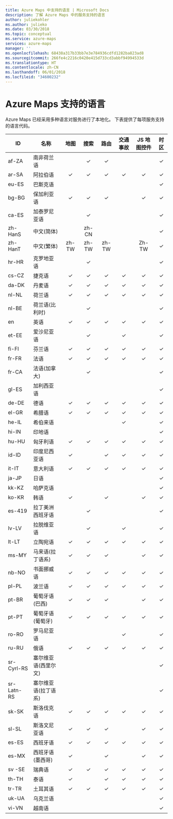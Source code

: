 ```yaml
---
title: Azure Maps 中支持的语言 | Microsoft Docs
description: 了解 Azure Maps 中的服务支持的语言
author: juliekohler
ms.author: julieko
ms.date: 03/30/2018
ms.topic: conceptual
ms.service: azure-maps
services: azure-maps
manager: ''
ms.openlocfilehash: 68438a317b33bb7e3e784936cdfd1282ba823ad8
ms.sourcegitcommit: 266fe4c2216c0420e415d733cd3abbf94994533d
ms.translationtype: HT
ms.contentlocale: zh-CN
ms.lasthandoff: 06/01/2018
ms.locfileid: "34600232"
---
```

# <a name="azure-maps-supported-languages"></a>Azure Maps 支持的语言
Azure Maps 已经采用多种语言对服务进行了本地化。  下表提供了每项服务支持的语言代码。  
  

| ID         | 名称                   |  地图 | 搜索 | 路由 | 交通事故 | JS 地图控件 | 时区 |
|------------|------------------------|:-----:|:------:|:-------:|:-----------------:|:--------------:|:---------:|
| af-ZA      | 南非荷兰语              |       |    ✓   |    ✓    |                   |                |     ✓     |
| ar-SA      | 阿拉伯语                 |   ✓   |    ✓   |    ✓    |         ✓         |        ✓       |     ✓     |
| eu-ES      | 巴斯克语                 |       |        |         |                   |                |     ✓     |
| bg-BG      | 保加利亚语              |   ✓   |    ✓   |    ✓    |                   |        ✓       |     ✓     |
| ca-ES      | 加泰罗尼亚语                |       |    ✓   |         |                   |                |     ✓     |
| zh-HanS    | 中文(简体)   |       |  zh-CN |         |                   |                |     ✓     |
| zh-HanT    | 中文(繁体)  | zh-TW |  zh-TW |  zh-TW  |                   |      Zh-TW     |     ✓     |
| hr-HR      | 克罗地亚语               |       |    ✓   |         |                   |                |     ✓     |
| cs-CZ      | 捷克语                  |   ✓   |    ✓   |    ✓    |         ✓         |        ✓       |     ✓     |
| da-DK      | 丹麦语                 |   ✓   |    ✓   |    ✓    |         ✓         |        ✓       |     ✓     |
| nl-NL      | 荷兰语                  |   ✓   |    ✓   |    ✓    |         ✓         |        ✓       |     ✓     |
| nl-BE      | 荷兰语(比利时)        |       |    ✓   |         |                   |                |     ✓     |
| en         | 英语                |   ✓   |    ✓   |    ✓    |         ✓         |        ✓       |     ✓     |
| et-EE      | 爱沙尼亚语               |       |    ✓   |         |         ✓         |                |     ✓     |
| fi-FI      | 芬兰语                |   ✓   |    ✓   |    ✓    |         ✓         |        ✓       |     ✓     |
| fr-FR      | 法语                 |   ✓   |    ✓   |    ✓    |         ✓         |        ✓       |     ✓     |
| fr-CA      | 法语(加拿大)      |       |    ✓   |         |                   |                |     ✓     |
| gl-ES      | 加利西亚语               |       |        |         |                   |                |     ✓     |
| de-DE      | 德语                 |   ✓   |    ✓   |    ✓    |         ✓         |        ✓       |     ✓     |
| el-GR      | 希腊语                  |   ✓   |    ✓   |    ✓    |         ✓         |        ✓       |     ✓     |
| he-IL      | 希伯来语                 |       |        |         |         ✓         |                |     ✓     |
| hi-IN      | 印地语                  |       |        |         |                   |                |     ✓     |
| hu-HU      | 匈牙利语              |   ✓   |    ✓   |    ✓    |         ✓         |        ✓       |     ✓     |
| id-ID      | 印度尼西亚语             |   ✓   |        |    ✓    |         ✓         |        ✓       |     ✓     |
| it-IT      | 意大利语                |   ✓   |    ✓   |    ✓    |         ✓         |        ✓       |     ✓     |
| ja-JP      | 日语               |       |        |         |                   |                |     ✓     |
| kk-KZ      | 哈萨克语                 |       |        |         |                   |                |     ✓     |
| ko-KR      | 韩语                 |   ✓   |        |    ✓    |                   |        ✓       |     ✓     |
| es-419     | 拉丁美洲西班牙语 |       |    ✓   |         |                   |                |     ✓     |
| lv-LV      | 拉脱维亚语                |       |    ✓   |         |         ✓         |                |     ✓     |
| lt-LT      | 立陶宛语             |   ✓   |    ✓   |    ✓    |         ✓         |        ✓       |     ✓     |
| ms-MY      | 马来语(拉丁语系)          |   ✓   |    ✓   |    ✓    |                   |        ✓       |     ✓     |
| nb-NO      | 书面挪威语       |   ✓   |    ✓   |    ✓    |         ✓         |        ✓       |     ✓     |
| pl-PL      | 波兰语                 |   ✓   |    ✓   |    ✓    |         ✓         |        ✓       |     ✓     |
| pt-BR      | 葡萄牙语(巴西)    |   ✓   |    ✓   |    ✓    |                   |        ✓       |     ✓     |
| pt-PT      | 葡萄牙语(葡萄牙)  |   ✓   |    ✓   |    ✓    |         ✓         |        ✓       |     ✓     |
| ro-RO      | 罗马尼亚语               |       |        |         |         ✓         |                |     ✓     |
| ru-RU      | 俄语                |   ✓   |    ✓   |    ✓    |         ✓         |        ✓       |     ✓     |
| sr-Cyrl-RS | 塞尔维亚语(西里尔文)     |       |        |         |                   |                |     ✓     |
| sr-Latn-RS | 塞尔维亚语(拉丁语系)        |       |        |         |                   |                |     ✓     |
| sk-SK      | 斯洛伐克语              |   ✓   |    ✓   |    ✓    |         ✓         |        ✓       |     ✓     |
| sl-SL      | 斯洛文尼亚语              |   ✓   |    ✓   |    ✓    |                   |        ✓       |     ✓     |
| es-ES      | 西班牙语                |   ✓   |    ✓   |    ✓    |         ✓         |        ✓       |     ✓     |
| es-MX      | 西班牙语(墨西哥)       |   ✓   |        |    ✓    |                   |        ✓       |     ✓     |
| sv -SE     | 瑞典语                |   ✓   |    ✓   |    ✓    |         ✓         |        ✓       |     ✓     |
| th-TH      | 泰语                   |   ✓   |        |    ✓    |         ✓         |        ✓       |     ✓     |
| tr-TR      | 土耳其语                |   ✓   |    ✓   |    ✓    |         ✓         |        ✓       |     ✓     |
| uk-UA      | 乌克兰语               |       |        |         |                   |                |     ✓     |
| vi-VN      | 越南语             |       |        |         |                   |                |     ✓     |
